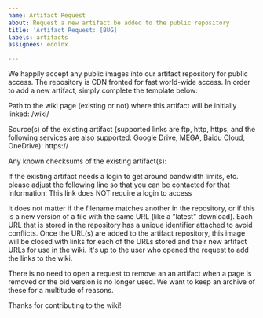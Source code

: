 ```yaml
---
name: Artifact Request
about: Request a new artifact be added to the public repository
title: 'Artifact Request: [BUG]'
labels: artifacts
assignees: edolnx

---
```


We happily accept any public images into our artifact repository for public access. The repository is CDN fronted for fast world-wide access. In order to add a new artifact, simply complete the template below:

Path to the wiki page (existing or not) where this artifact will be initially linked:
/wiki/

Source(s) of the existing artifact (supported links are ftp, http, https, and the following services are also supported: Google Drive, MEGA, Baidu Cloud, OneDrive):
https://

Any known checksums of the existing artifact(s):

If the existing artifact needs a login to get around bandwidth limits, etc. please adjust the following line so that you can be contacted for that information:
This link does NOT require a login to access

It does not matter if the filename matches another in the repository, or if this is a new version of a file with the same URL (like a "latest" download). Each URL that is stored in the repository has a unique identifier attached to avoid conflicts. Once the URL(s) are added to the artifact repository, this image will be closed with links for each of the URLs stored and their new artifact URLs for use in the wiki. It's up to the user who opened the request to add the links to the wiki.

There is no need to open a request to remove an an artifact when a page is removed or the old version is no longer used. We want to keep an archive of these for a multitude of reasons.

Thanks for contributing to the wiki!

